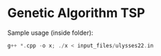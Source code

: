 # Genetic Algorithm TSP

Sample usage (inside folder):
```c++
g++ *.cpp -o x; ./x < input_files/ulysses22.in
```
